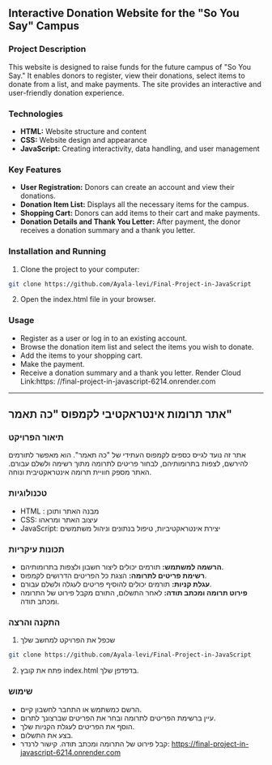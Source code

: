## Interactive Donation Website for the "So You Say" Campus
### Project Description
This website is designed to raise funds for the future campus of "So You Say." It enables donors to register, view their donations, select items to donate from a list, and make payments. The site provides an interactive and user-friendly donation experience.

### Technologies
- **HTML:** Website structure and content
- **CSS:** Website design and appearance
- **JavaScript:** Creating interactivity, data handling, and user management
### Key Features
- **User Registration:** Donors can create an account and view their donations.
- **Donation Item List:** Displays all the necessary items for the campus.
- **Shopping Cart:** Donors can add items to their cart and make payments.
- **Donation Details and Thank You Letter:** After payment, the donor receives a donation summary and a thank you letter.
### Installation and Running
1. Clone the project to your computer:
```bash
git clone https://github.com/Ayala-levi/Final-Project-in-JavaScript
```
2. Open the index.html file in your browser.
### Usage
- Register as a user or log in to an existing account.
- Browse the donation item list and select the items you wish to donate.
- Add the items to your shopping cart.
- Make the payment.
- Receive a donation summary and a thank you letter.
Render Cloud Link:https: //final-project-in-javascript-6214.onrender.com 
   
---------------------------------------------------------------------------------------------------------------------------------------------------------------------------------------------------------------------

## אתר תרומות אינטראקטיבי לקמפוס "כה תאמר"
### תיאור הפרויקט
אתר זה נועד לגייס כספים לקמפוס העתידי של "כה תאמר". הוא מאפשר לתורמים להירשם, לצפות בתרומותיהם, לבחור פריטים לתרומה מתוך רשימה ולשלם עבורם. האתר מספק חוויית תרומה אינטראקטיבית ונוחה.

### טכנולוגיות
- HTML : מבנה האתר ותוכן
- CSS: עיצוב האתר ומראהו
- JavaScript: יצירת אינטראקטיביות, טיפול בנתונים וניהול משתמשים
### תכונות עיקריות
- **הרשמה למשתמש:** תורמים יכולים ליצור חשבון ולצפות בתרומותיהם.
- **רשימת פריטים לתרומה:** הצגת כל הפריטים הדרושים לקמפוס.
- **עגלת קניות:** תורמים יכולים להוסיף פריטים לעגלה ולשלם עבורם.
- **פירוט תרומה ומכתב תודה:** לאחר התשלום, התורם מקבל פירוט של התרומה ומכתב תודה.
### התקנה והרצה
1. שכפל את הפרויקט למחשב שלך
```bash
git clone https://github.com/Ayala-levi/Final-Project-in-JavaScript
```
2. פתח את קובץ index.html בדפדפן שלך.
### שימוש
- הרשם כמשתמש או התחבר לחשבון קיים.
- עיין ברשימת הפריטים לתרומה ובחר את הפריטים שברצונך לתרום.
- הוסף את הפריטים לעגלת הקניות שלך.
- בצע את התשלום.
- קבל פירוט של התרומה ומכתב תודה.
קישור לרנדר: https://final-project-in-javascript-6214.onrender.com 



